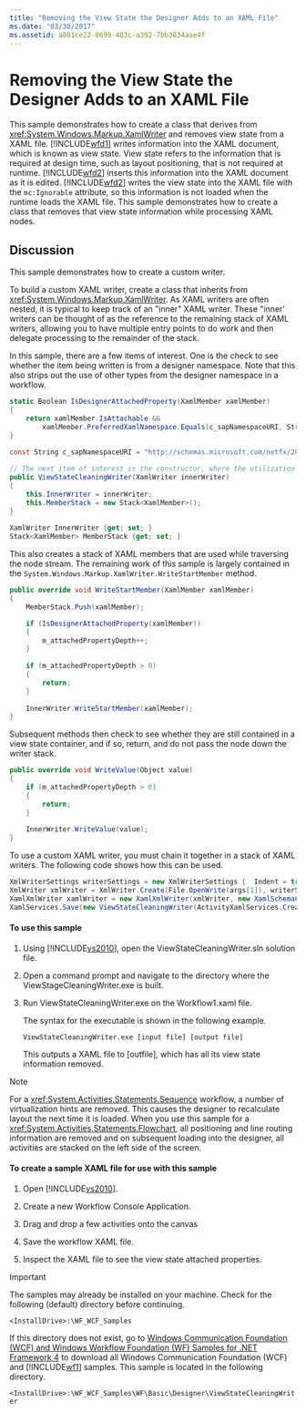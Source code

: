 ```yaml
---
title: "Removing the View State the Designer Adds to an XAML File"
ms.date: "03/30/2017"
ms.assetid: a801ce22-8699-483c-a392-7bb3834aae4f
---
```

# Removing the View State the Designer Adds to an XAML File
This sample demonstrates how to create a class that derives from <xref:System.Windows.Markup.XamlWriter> and removes view state from a XAML file. [!INCLUDE[wfd1](../../../../includes/wfd1-md.md)] writes information into the XAML document, which is known as view state. View state refers to the information that is required at design time, such as layout positioning, that is not required at runtime. [!INCLUDE[wfd2](../../../../includes/wfd2-md.md)] inserts this information into the XAML document as it is edited. [!INCLUDE[wfd2](../../../../includes/wfd2-md.md)] writes the view state into the XAML file with the `mc:Ignorable` attribute, so this information is not loaded when the runtime loads the XAML file. This sample demonstrates how to create a class that removes that view state information while processing XAML nodes.  
  
## Discussion  
 This sample demonstrates how to create a custom writer.  
  
 To build a custom XAML writer, create a class that inherits from <xref:System.Windows.Markup.XamlWriter>. As XAML writers are often nested, it is typical to keep track of an "inner" XAML writer. These "inner’ writers can be thought of as the reference to the remaining stack of XAML writers, allowing you to have multiple entry points to do work and then delegate processing to the remainder of the stack.  
  
 In this sample, there are a few items of interest. One is the check to see whether the item being written is from a designer namespace. Note that this also strips out the use of other types from the designer namespace in a workflow.  
  
```csharp
static Boolean IsDesignerAttachedProperty(XamlMember xamlMember)  
{  
    return xamlMember.IsAttachable &&  
        xamlMember.PreferredXamlNamespace.Equals(c_sapNamespaceURI, StringComparison.OrdinalIgnoreCase);  
}  
  
const String c_sapNamespaceURI = "http://schemas.microsoft.com/netfx/2009/xaml/activities/presentation";  

// The next item of interest is the constructor, where the utilization of the inner XAML writer is seen.  
public ViewStateCleaningWriter(XamlWriter innerWriter)  
{  
    this.InnerWriter = innerWriter;  
    this.MemberStack = new Stack<XamlMember>();  
}  
  
XamlWriter InnerWriter {get; set; }  
Stack<XamlMember> MemberStack {get; set; }  
```  
  
 This also creates a stack of XAML members that are used while traversing the node stream. The remaining work of this sample is largely contained in the <!--zz  <xref:System.Windows.Markup.XamlWriter.WriteStartMember%2A>--> `System.Windows.Markup.XamlWriter.WriteStartMember` method.  
  
```csharp
public override void WriteStartMember(XamlMember xamlMember)  
{  
    MemberStack.Push(xamlMember);

    if (IsDesignerAttachedProperty(xamlMember))  
    {  
        m_attachedPropertyDepth++;  
    }  
  
    if (m_attachedPropertyDepth > 0)  
    {  
        return;  
    }  
  
    InnerWriter.WriteStartMember(xamlMember);  
}  
```  
  
 Subsequent methods then check to see whether they are still contained in a view state container, and if so, return, and do not pass the node down the writer stack.  
  
```csharp
public override void WriteValue(Object value)  
{  
    if (m_attachedPropertyDepth > 0)  
    {  
        return;  
    }  
  
    InnerWriter.WriteValue(value);  
}  
```  
  
 To use a custom XAML writer, you must chain it together in a stack of XAML writers. The following code shows how this can be used.  
  
```csharp 
XmlWriterSettings writerSettings = new XmlWriterSettings {  Indent = true };  
XmlWriter xmlWriter = XmlWriter.Create(File.OpenWrite(args[1]), writerSettings);  
XamlXmlWriter xamlWriter = new XamlXmlWriter(xmlWriter, new XamlSchemaContext());  
XamlServices.Save(new ViewStateCleaningWriter(ActivityXamlServices.CreateBuilderWriter(xamlWriter)), ab);  
```  
  
#### To use this sample  
  
1. Using [!INCLUDE[vs2010](../../../../includes/vs2010-md.md)], open the ViewStateCleaningWriter.sln solution file.  
  
2. Open a command prompt and navigate to the directory where the ViewStageCleaningWriter.exe is built.  
  
3. Run ViewStateCleaningWriter.exe on the Workflow1.xaml file.  

   The syntax for the executable is shown in the following example.  
  
   ```console
   ViewStateCleaningWriter.exe [input file] [output file]
   ```
   
   This outputs a XAML file to \[outfile], which has all its view state information removed.  
  
> [!NOTE]
> For a <xref:System.Activities.Statements.Sequence> workflow, a number of virtualization hints are removed. This causes the designer to recalculate layout the next time it is loaded. When you use this sample for a <xref:System.Activities.Statements.Flowchart>, all positioning and line routing information are removed and on subsequent loading into the designer, all activities are stacked on the left side of the screen.  
  
#### To create a sample XAML file for use with this sample  
  
1. Open [!INCLUDE[vs2010](../../../../includes/vs2010-md.md)].  
  
2. Create a new Workflow Console Application.  
  
3. Drag and drop a few activities onto the canvas  
  
4. Save the workflow XAML file.  
  
5. Inspect the XAML file to see the view state attached properties.  
  
> [!IMPORTANT]
> The samples may already be installed on your machine. Check for the following (default) directory before continuing.  
> 
> `<InstallDrive>:\WF_WCF_Samples`  
> 
> If this directory does not exist, go to [Windows Communication Foundation (WCF) and Windows Workflow Foundation (WF) Samples for .NET Framework 4](http://go.microsoft.com/fwlink/?LinkId=150780) to download all Windows Communication Foundation (WCF) and [!INCLUDE[wf1](../../../../includes/wf1-md.md)] samples. This sample is located in the following directory.  
> 
> `<InstallDrive>:\WF_WCF_Samples\WF\Basic\Designer\ViewStateCleaningWriter`
